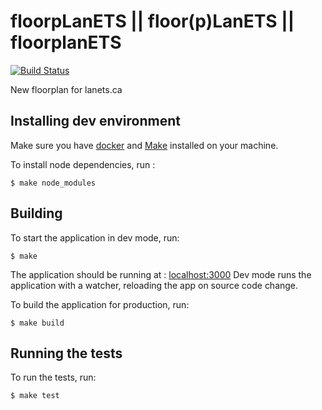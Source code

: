 # floorpLanETS || floor(p)LanETS || floorplanETS
[![Build Status](https://travis-ci.org/lanets/floorplan-2.svg?branch=master)](https://travis-ci.org/lanets/floorplan-2)

New floorplan for lanets.ca

## Installing dev environment

Make sure you have [docker](https://www.docker.com/) and [Make](https://www.gnu.org/software/make/) installed on your machine.

To install node dependencies, run :
```
$ make node_modules
```

## Building

To start the application in dev mode, run:
```
$ make
```

The application should be running at : [localhost:3000](http://localhost:3000)
Dev mode runs the application with a watcher, reloading the app on source code change.


To build the application for production, run:
```
$ make build
```


## Running the tests

To run the tests, run:
```
$ make test
```
